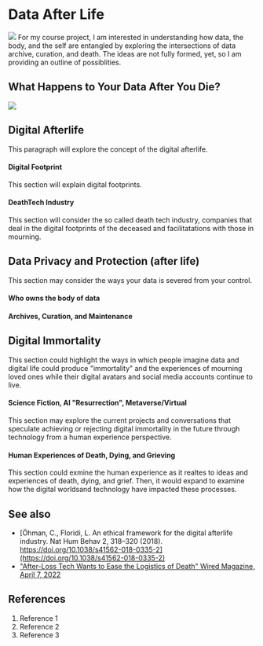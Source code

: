 # Data After Life
![](https://images.unsplash.com/photo-1637664067012-241eb64b7675?ixlib=rb-4.0.3&ixid=MnwxMjA3fDB8MHxwaG90by1wYWdlfHx8fGVufDB8fHx8&auto=format&fit=crop&w=1932&q=80)
For my course project, I am interested in understanding how data, the body, and the self are entangled by exploring the intersections of data archive, curation, and death. The ideas are not fully formed, yet, so I am providing an outline of possiblities.
## What Happens to Your Data After You Die?
![](https://www.wired.com/video/watch/what-happens-to-your-data-after-you-die)<script async src="//player-backend.cnevids.com/script/video/61eae51d1d75db66d3a61a5b.js?iu=/3379/conde.wired/partner"></script>


## Digital Afterlife
This paragraph will explore the concept of the digital afterlife.
####  Digital Footprint
This section will explain digital footprints.
#### DeathTech Industry
This section will consider the so called death tech industry, companies that deal in the digital footprints of the deceased and facilitatations with those in mourning.

## Data Privacy and Protection (after life)
This section may consider the ways your data is severed from your control.
#### Who owns the body of data
#### Archives, Curation, and Maintenance


## Digital Immortality
This section could highlight the ways in which people imagine data and digital life could produce "immortality" and the experiences of mourning loved ones while their digital avatars and social media accounts continue to live.
#### Science Fiction, AI "Resurrection", Metaverse/Virtual
This section may explore the current projects and conversations that speculate achieving or rejecting digital immortality in the future through technology from a human experience perspective.
#### Human Experiences of Death, Dying, and Grieving
This section could exmine the human experience as it realtes to ideas and experiences of death, dying, and grief. Then, it would expand to examine how the digital worldsand technology have impacted these processes.


## See also
- [Öhman, C., Floridi, L. An ethical framework for the digital afterlife industry. Nat Hum Behav 2, 318–320 (2018). https://doi.org/10.1038/s41562-018-0335-2](https://doi.org/10.1038/s41562-018-0335-2)
- ["After-Loss Tech Wants to Ease the Logistics of Death" Wired Magazine, April 7, 2022](https://www.wired.com/story/after-loss-death-tech/)


## References
1. Reference 1
2. Reference 2
3. Reference 3